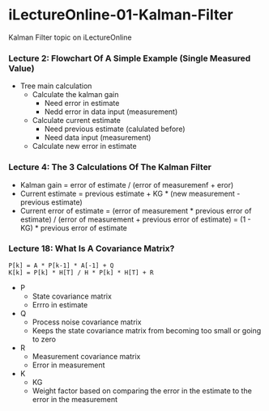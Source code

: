 # iLectureOnline-01-Kalman-Filter
Kalman Filter topic on iLectureOnline

### Lecture 2: Flowchart Of A Simple Example (Single Measured Value)

- Tree main calculation
  - Calculate the kalman gain
    - Need error in estimate
    - Nedd error in data input (measurement)
  - Calculate current estimate
    - Need previous estimate (calulated before)
    - Need data input (measurement)
  - Calculate new error in estimate
  
### Lecture 4: The 3 Calculations Of The Kalman Filter

- Kalman gain = error of estimate / (error of measuremenf + eror)
- Current estimate = previous estimate + KG * (new measurement - previous estimate)
- Current error of estimate = (error of measurement * previous error of estimate) / (error of measurement + previous error of estimate) = (1 - KG) * previous error of estimate

### Lecture 18: What Is A Covariance Matrix?

```
P[k] = A * P[k-1] * A[-1] + Q
K[k] = P[k] * H[T] / H * P[k] * H[T] + R
```

- P
  - State covariance matrix
  - Errro in estimate
- Q
  - Process noise covariance matrix
  - Keeps the state covariance matrix from becoming too small or going to zero
- R
  - Measurement covariance matrix
  - Error in measurement
- K
  - KG
  - Weight factor based on comparing the error in the estimate to the error in the measurement
